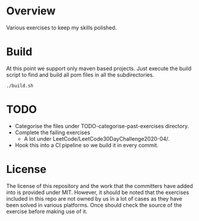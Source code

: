 # Overview
Various exercises to keep my skills polished.

# Build
At this point we support only maven based projects. Just execute the build
script to find and build all pom files in all the subdirectories.
```
./build.sh
```
# TODO
* Categorise the files under TODO-categorise-past-exercises directory.
* Complete the failing exercises
  * A lot under LeetCode/LeetCode30DayChallenge2020-04/.
* Hook this into a CI pipeline so we build it in every commit.

# License
The license of this repository and the work that the committers have
added into is provided under MIT. However, it should be noted that
the exercises included in this repo are not owned by us in a lot of
cases as they have been solved in various platforms. Once should 
check the source of the exercise before making use of it.